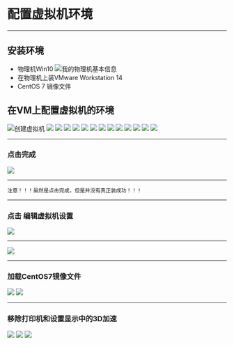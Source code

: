 # 配置虚拟机环境

***
## 安装环境
* 物理机Win10
![我的物理机基本信息](https://github.com/Harrdy2018/Practice-in-Oracle/blob/master/Pictures/win10.jpg)
* 在物理机上装VMware Workstation 14
* CentOS 7 镜像文件

## 在VM上配置虚拟机的环境
![创建虚拟机](https://github.com/Harrdy2018/Practice-in-Oracle/blob/master/Pictures/mVM.jpg)
![](https://github.com/Harrdy2018/Practice-in-Oracle/blob/master/Pictures/2.png)
![](https://github.com/Harrdy2018/Practice-in-Oracle/blob/master/Pictures/3.png)
![](https://github.com/Harrdy2018/Practice-in-Oracle/blob/master/Pictures/4.png)
![](https://github.com/Harrdy2018/Practice-in-Oracle/blob/master/Pictures/5.png)
![](https://github.com/Harrdy2018/Practice-in-Oracle/blob/master/Pictures/6.png)
![](https://github.com/Harrdy2018/Practice-in-Oracle/blob/master/Pictures/7.png)
![](https://github.com/Harrdy2018/Practice-in-Oracle/blob/master/Pictures/8.png)
![](https://github.com/Harrdy2018/Practice-in-Oracle/blob/master/Pictures/9.png)
![](https://github.com/Harrdy2018/Practice-in-Oracle/blob/master/Pictures/10.png)
![](https://github.com/Harrdy2018/Practice-in-Oracle/blob/master/Pictures/11.png)
![](https://github.com/Harrdy2018/Practice-in-Oracle/blob/master/Pictures/12.png)
![](https://github.com/Harrdy2018/Practice-in-Oracle/blob/master/Pictures/13.png)
![](https://github.com/Harrdy2018/Practice-in-Oracle/blob/master/Pictures/14.png)

***
### 点击完成
![](https://github.com/Harrdy2018/Practice-in-Oracle/blob/master/Pictures/15.png)
***
```
注意！！！虽然是点击完成，但是并没有真正装成功！！！
```

***
### 点击  编辑虚拟机设置
![](https://github.com/Harrdy2018/Practice-in-Oracle/blob/master/Pictures/16.png)
***

![](https://github.com/Harrdy2018/Practice-in-Oracle/blob/master/Pictures/17.png)

***
### 加载CentOS7镜像文件
![](https://github.com/Harrdy2018/Practice-in-Oracle/blob/master/Pictures/18.png)
![](https://github.com/Harrdy2018/Practice-in-Oracle/blob/master/Pictures/19.png)

***
### 移除打印机和设置显示中的3D加速
![](https://github.com/Harrdy2018/Practice-in-Oracle/blob/master/Pictures/20.png)
![](https://github.com/Harrdy2018/Practice-in-Oracle/blob/master/Pictures/21.png)
![](https://github.com/Harrdy2018/Practice-in-Oracle/blob/master/Pictures/22.png)
